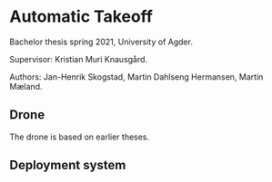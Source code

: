 # Automatic Takeoff

Bachelor thesis spring 2021, University of Agder.

Supervisor: Kristian Muri Knausgård.

Authors: Jan-Henrik Skogstad, Martin Dahlseng Hermansen, Martin Mæland.

## Drone
The drone is based on earlier theses.

## Deployment system

